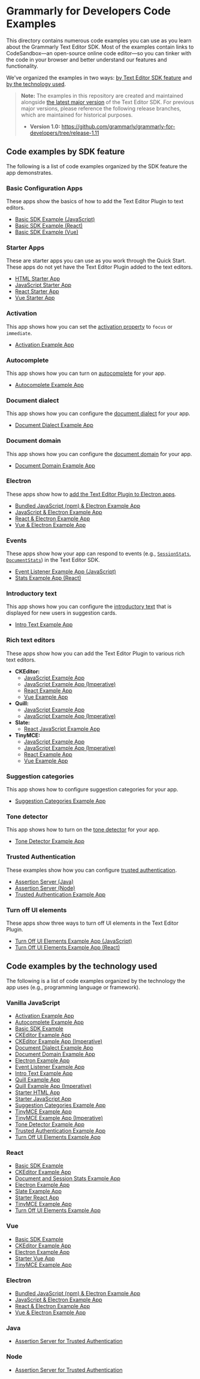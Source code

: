 # Grammarly for Developers Code Examples

This directory contains numerous code examples you can use as you learn about the Grammarly Text Editor SDK. Most of the examples contain links to CodeSandbox—an open-source online code editor—so you can tinker with the code in your browser and better understand our features and functionality.

We've organized the examples in two ways: [by Text Editor SDK feature](#code-examples-by-sdk-feature) and [by the technology used](#code-examples-by-the-technology-used).

> **Note:** The examples in this repository are created and maintained alongside [the latest major version](https://developer.grammarly.com/docs/changelog/) of the Text Editor SDK. For previous major versions, please reference the following release branches, which are maintained for historical purposes.
> * **Version 1.0:** https://github.com/grammarly/grammarly-for-developers/tree/release-1.11

## Code examples by SDK feature

The following is a list of code examples organized by the SDK feature the app demonstrates.

### Basic Configuration Apps
These apps show the basics of how to add the Text Editor Plugin to text editors.

   - [Basic SDK Example (JavaScript)](./editor-sdk)
   - [Basic SDK Example (React)](./editor-sdk-react/)
   - [Basic SDK Example (Vue)](./editor-sdk-vue/)

### Starter Apps
These are starter apps you can use as you work through the Quick Start. These apps do not yet have the Text Editor Plugin added to the text editors.

   - [HTML Starter App](./demo-html/)
   - [JavaScript Starter App](./demo-javascript/)
   - [React Starter App](./demo-react)
   - [Vue Starter App](./demo-vue)

### Activation
This app shows how you can set the [activation property](https://developer.grammarly.com/docs/v2.x/api/editor-sdk/editorconfig#activation) to `focus` or `immediate`. 

   - [Activation Example App](./editor-sdk-activation/)

### Autocomplete
This app shows how you can turn on [autocomplete](https://developer.grammarly.com/docs/autocomplete) for your app.

   - [Autocomplete Example App](./editor-sdk-autocomplete/)

### Document dialect
This app shows how you can configure the [document dialect](https://developer.grammarly.com/docs/customization#english-dialect) for your app.

   - [Document Dialect Example App](./editor-sdk-document-dialect/)

### Document domain
This app shows how you can configure the [document domain](https://developer.grammarly.com/docs/v1.x/api/editor-sdk/domain) for your app. 

   - [Document Domain Example App](./editor-sdk-document-domain/)

### Electron
These apps show how to [add the Text Editor Plugin to Electron apps](https://developer.grammarly.com/docs/editor-sdk-electron).

   - [Bundled JavaScript (npm) & Electron Example App](./electron-javascript-npm)
   - [JavaScript & Electron Example App](./electron)
   - [React & Electron Example App](./electron-react/)
   - [Vue & Electron Example App](./electron-vue)

### Events
These apps show how your app can respond to events (e.g., [`SessionStats`](https://developer.grammarly.com/docs/api/editor-sdk/sessionstats#sessionstats), [`DocumentStats`](https://developer.grammarly.com/docs/api/editor-sdk/documentstats#documentstats)) in the Text Editor SDK.

   - [Event Listener Example App (JavaScript)](./editor-sdk-events/)
   - [Stats Example App (React)](./editor-sdk-react-stats/)

### Introductory text
This app shows how you can configure the [introductory text](https://developer.grammarly.com/docs/customization#introductory-text) that is displayed for new users in suggestion cards.

   - [Intro Text Example App](./editor-sdk-intro-text/)

### Rich text editors
These apps show how you can add the Text Editor Plugin to various rich text editors. 

   - **CKEditor:**
     - [JavaScript Example App](./editor-sdk-ckeditor/)
     - [JavaScript Example App (Imperative)](./editor-sdk-ckeditor-imperative/)
     - [React Example App](./editor-sdk-react-ckeditor/)
     - [Vue Example App](./editor-sdk-vue-ckeditor/)
   - **Quill:**
     - [JavaScript Example App](./editor-sdk-quill/)
     - [JavaScript Example App (Imperative)](./editor-sdk-quill-imperative/)
   - **Slate:** 
     - [React JavaScript Example App](./editor-sdk-react-slate/)
   - **TinyMCE:**
     - [JavaScript Example App](./editor-sdk-tinymce/)
     - [JavaScript Example App (Imperative)](./editor-sdk-tinymce-imperative/)
     - [React Example App](./editor-sdk-react-tinymce/)
     - [Vue Example App](./editor-sdk-vue-tinymce/)

### Suggestion categories
This app shows how to configure suggestion categories for your app.

   - [Suggestion Categories Example App](./editor-sdk-suggestions-config/)

### Tone detector
This app shows how to turn on the [tone detector](https://developer.grammarly.com/docs/tone) for your app. 

   - [Tone Detector Example App](./editor-sdk-tone)

### Trusted Authentication
These examples show how you can configure [trusted authentication](https://developer.grammarly.com/docs/trusted-authentication). 
   - [Assertion Server (Java)](./assertion-endpoint-java/)
   - [Assertion Server (Node)](./assertion-endpoint-node/)
   - [Trusted Authentication Example App](./trusted-auth/)

### Turn off UI elements
These apps show three ways to turn off UI elements in the Text Editor Plugin.

   - [Turn Off UI Elements Example App (JavaScript)](./editor-sdk-turn-off-ui-elements/)
   - [Turn Off UI Elements Example App (React)](./editor-sdk-react-turn-off-ui-elements/)

## Code examples by the technology used

The following is a list of code examples organized by the technology the app uses (e.g., programming language or framework).

### Vanilla JavaScript 

   - [Activation Example App](./editor-sdk-activation/)
   - [Autocomplete Example App](./editor-sdk-autocomplete/)
   - [Basic SDK Example](./editor-sdk)
   - [CKEditor Example App](./editor-sdk-ckeditor/)
   - [CKEditor Example App (Imperative)](./editor-sdk-ckeditor-imperative/)
   - [Document Dialect Example App](./editor-sdk-document-dialect/)
   - [Document Domain Example App](./editor-sdk-document-domain/)
   - [Electron Example App](./electron/)
   - [Event Listener Example App](./editor-sdk-events/)
   - [Intro Text Example App](./editor-sdk-intro-text/)
   - [Quill Example App](./editor-sdk-quill/)
   - [Quill Example App (Imperative)](./editor-sdk-quill-imperative/)
   - [Starter HTML App](./demo-html/)
   - [Starter JavaScript App](./demo-javascript/)
   - [Suggestion Categories Example App](./editor-sdk-suggestions-config/)
   - [TinyMCE Example App](./editor-sdk-tinymce/)
   - [TinyMCE Example App (Imperative)](./editor-sdk-tinymce-imperative/)
   - [Tone Detector Example App](./editor-sdk-tone/)
   - [Trusted Authentication Example App](./trusted-auth/)
   - [Turn Off UI Elements Example App](./editor-sdk-turn-off-ui-elements/)
   
### React
   - [Basic SDK Example](./editor-sdk-react/)
   - [CKEditor Example App](./editor-sdk-react-ckeditor/)
   - [Document and Session Stats Example App](./editor-sdk-react-stats/)
   - [Electron Example App](./electron-react)
   - [Slate Example App](./editor-sdk-react-slate/)
   - [Starter React App](./demo-react)
   - [TinyMCE Example App](./editor-sdk-react-tinymce/)
   - [Turn Off UI Elements Example App](./editor-sdk-react-turn-off-ui-elements/)

### Vue
   - [Basic SDK Example](./editor-sdk-vue)
   - [CKEditor Example App](./editor-sdk-vue-ckeditor/)
   - [Electron Example App](./electron-vue)   
   - [Starter Vue App](./demo-vue/)
   - [TinyMCE Example App](./editor-sdk-vue-tinymce/)

### Electron
   - [Bundled JavaScript (npm) & Electron Example App](./electron-javascript-npm)
   - [JavaScript & Electron Example App](./electron)
   - [React & Electron Example App](./electron-react/)
   - [Vue & Electron Example App](./electron-vue)

### Java
   - [Assertion Server for Trusted Authentication](./assertion-endpoint-java/)

### Node
   - [Assertion Server for Trusted Authentication](./assertion-endpoint-node/)


